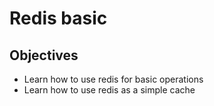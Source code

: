 # Redis basic

## Objectives
- Learn how to use redis for basic operations
- Learn how to use redis as a simple cache